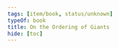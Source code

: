 ```yaml
---
tags: [item/book, status/unknown]
typeOf: book
title: On the Ordering of Giants
hide: [toc]
---
```


